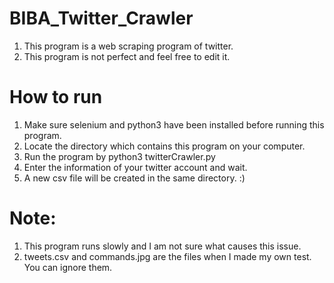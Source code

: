 # BIBA_Twitter_Crawler
1. This program is a web scraping program of twitter.
2. This program is not perfect and feel free to edit it.

# How to run
1. Make sure selenium and python3 have been installed before running this program.
2. Locate the directory which contains this program on your computer.
3. Run the program by python3 twitterCrawler.py
4. Enter the information of your twitter account and wait. 
5. A new csv file will be created in the same directory.  :)

# Note:
1. This program runs slowly and I am not sure what causes this issue.
2. tweets.csv and commands.jpg are the files when I made my own test. You can ignore them.
